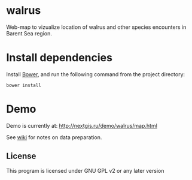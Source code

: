 walrus
======

Web-map to vizualize location of walrus and other species encounters in Barent Sea region.


Install dependencies
====================

Install [Bower](http://bower.io/), and run the following command from the project directory:

```
bower install
```

Demo
====

Demo is currently at: http://nextgis.ru/demo/walrus/map.html

See [wiki](https://github.com/nextgis/walrus/wiki/%D0%9F%D0%BE%D0%B4%D0%B3%D0%BE%D1%82%D0%BE%D0%B2%D0%BA%D0%B0-%D0%B4%D0%B0%D0%BD%D0%BD%D1%8B%D1%85) for notes on data preparation.

License
-------------
This program is licensed under GNU GPL v2 or any later version
